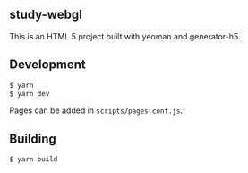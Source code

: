 study-webgl
---

This is an HTML 5 project built with yeoman and generator-h5.

Development
---
``` sh
$ yarn
$ yarn dev
```

Pages can be added in `scripts/pages.conf.js`.

Building
---
```sh
$ yarn build
```
